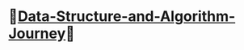 # 🎉[Data-Structure-and-Algorithm-Journey](https://github.com/raingrain/data-structure-and-algorithm-journey)🎉
